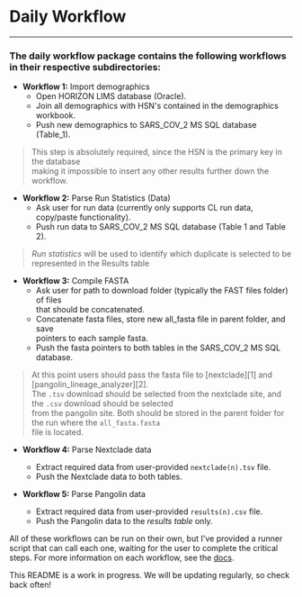 
# Daily Workflow
_______________________________________

### The daily workflow package contains the following workflows in their respective subdirectories:
 - **Workflow 1:** Import demographics
   - Open HORIZON LIMS database (Oracle).
   - Join all demographics with HSN's contained in the demographics workbook.
   - Push new demographics to SARS_COV_2 MS SQL database (Table_1).

  > This step is absolutely required, since the HSN is the primary key in the database<br>
  > making it impossible to insert any other results further down the workflow.

 - **Workflow 2:** Parse Run Statistics (Data)
   - Ask user for run data (currently only supports CL run data, copy/paste functionality).
   - Push run data to SARS_COV_2 MS SQL database (Table 1 and Table 2).

  > *Run statistics* will be used to identify which duplicate is selected to be represented in the
  > Results table

 - **Workflow 3:** Compile FASTA
   - Ask user for path to download folder (typically the FAST files folder) of files<br>that should be concatenated.
   - Concatenate fasta files, store new all_fasta file in parent folder, and save<br>pointers to each sample fasta.
   - Push the fasta pointers to both tables in the SARS_COV_2 MS SQL database.

  > At this point users should pass the fasta file to [nextclade][1] and [pangolin_lineage_analyzer][2].<br>
  > The `.tsv` download should be selected from the nextclade site, and the `.csv` download should be selected<br>
  > from the pangolin site.  Both should be stored in the parent folder for the run where the `all_fasta.fasta`<br>
  > file is located.

 - **Workflow 4:** Parse Nextclade data
   - Extract required data from user-provided `nextclade(n).tsv` file.
   - Push the Nextclade data to both tables.
 
 - **Workflow 5:** Parse Pangolin data
   - Extract required data from user-provided `results(n).csv` file.
   - Push the Pangolin data to the *results table* only.

All of these workflows can be run on their own, but I've provided a runner script that can call each one, waiting for the user
to complete the critical steps.  For more information on each workflow, see the [docs](docs/overview.md).

This README is a work in progress.  We will be updating regularly, so check back often!

